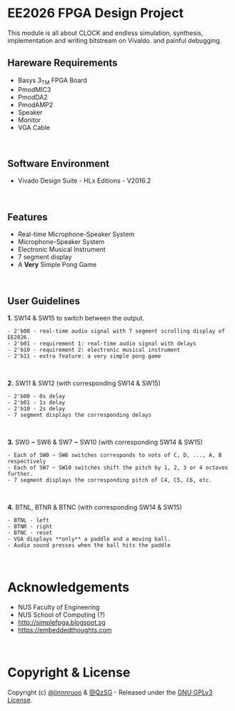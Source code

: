 # EE2026 FPGA Design Project

This module is all about CLOCK and endless simulation, synthesis, implementation and writing bitstream on Vivaldo.
and painful debugging.
<br/>

## Hareware Requirements
* Basys 3<sub>TM</sub> FPGA Board
* PmodMIC3
* PmodDA2
* PmodAMP2
* Speaker
* Monitor
* VGA Cable
<br/>

## Software Environment
* Vivado Design Suite - HLx Editions - V2016.2
<br/>

## Features
* Real-time Microphone-Speaker System
* Microphone-Speaker System
* Electronic Musical Instrument
* 7 segment display
* A **Very** Simple Pong Game
<br/>

## User Guidelines
**1.** SW14 & SW15 to switch between the output.
```
- 2'b00 - real-time audio signal with 7 segment scrolling display of EE2026.
- 2'b01 - requirement 1: real-time audio signal with delays
- 2'b10 - requirement 2: electronic musical instrument
- 2'b11 - extra feature: a very simple pong game
```
<br/>

**2.** SW11 & SW12 (with corresponding SW14 & SW15)
```
- 2'b00 - 0s delay
- 2'b01 - 1s delay 
- 2'b10 - 2s delay
- 7 segment displays the corresponding delays
```
<br/>

**3.** SW0 ~ SW6 & SW7 ~ SW10 (with corresponding SW14 & SW15)
```
- Each of SW0 ~ SW6 switches corresponds to nots of C, D, ..., A, B respectively
- Each of SW7 ~ SW10 switches shift the pitch by 1, 2, 3 or 4 octaves further.
- 7 segment displays the corresponding pitch of C4, C5, C6, etc.
```
<br/>

**4.** BTNL, BTNR & BTNC (with corresponding SW14 & SW15)
```
- BTNL - left
- BTNR - right
- BTNC - reset
- VGA displays **only** a paddle and a moving ball.
- Audio sound presses when the ball hits the paddle
```
<br/>

# Acknowledgements
* NUS Faculty of Engineering
* NUS School of Computing (?)
* http://simplefpga.blogspot.sg
* https://embeddedthoughts.com
<br/>

# Copyright & License
Copyright (c) [@linnnruoo](https://github.com/linnnruoo) & [@QzSG](https://github.com/QzSG) - Released under the [GNU GPLv3 License](LICENSE).
